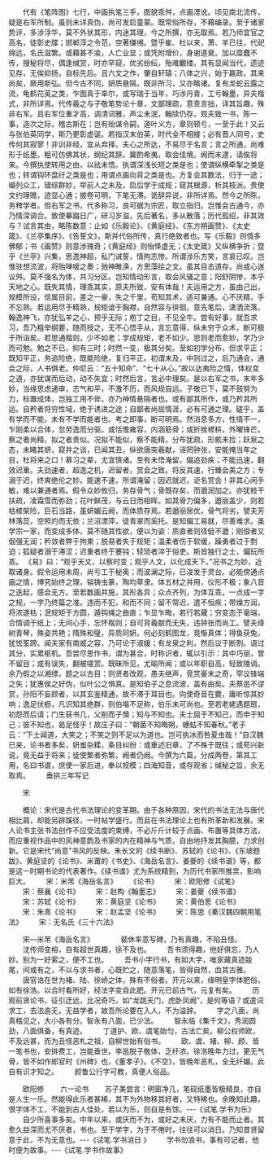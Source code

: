 <!-- { "loadSidebar": true } -->
　　代有《笔阵图》七行，中画执笔三手，图貌乖舛，点画湮讹。顷见南北流传，疑是右军所制。虽则未详真伪，尚可发启童蒙。既常俗所存，不藉编录。至于诸家势评，多涉浮华，莫不外状其形，内迷其理，今之所撰，亦无取焉。若乃师宜官之高名，徒彰史牒；邯郸淳之令范，空著缣缃。暨乎崔、杜以来，萧、羊已往，代祀绵远，名氏滋繁。或藉甚不渝，人亡业显；或凭附增价，身谢道衰。加以糜蠢不传，搜秘将尽，偶逢缄赏，时亦罕窥，优劣纷纭，殆难覼缕。其有显闻当代，遗迹见存，无俟抑扬，自标先后。且六文之作，肇自轩辕；八体之兴，始于嬴政。其来尚矣，厥用斯弘。但今古不同，妍质悬隔，既非所习，又亦略诸。复有龙蛇云露之流，龟鹤花英之类，乍图真于率尔，或写瑞于当年，巧涉丹青，工亏翰墨，异夫楷式，非所详焉。代传羲之与子敬笔势论十章，文鄙理疏，意乖言拙，详其旨趣，殊非右军。且右军位重才高，调清词雅，声尘未泯，翰牍仍存。观夫致一书，陈一事，造次之际，稽古斯在；岂有贻谋令嗣，道叶义方，章则顿亏，一至于此！又云与张伯英同学，斯乃更彰虚诞。若指汉末伯英，时代全不相接；必有晋人同号，史传何其寂寥！非训非经，宜从弃择。夫心之所达，不易尽于名言；言之所通，尚难形于纸墨。粗可仿佛其状，纲纪其辞。冀酌希夷，取会佳境。阙而末逮，请俟将来。今撰执使转用之由，以祛未悟。执谓深浅长短之类是也；使谓纵横牵掣之类是也；转谓钩环盘纡之类是也；用谓点画向背之类是也。方复会其数法，归于一途；编列众工，错综群妙，举前人之未及，启后学于成规；窥其根源，析其枝派。贵使文约理赡，迹显心通；披卷可明，下笔无滞。诡辞异说，非所详焉。然今之所陈，务稗学者。但右军之书，代多称习，良可据为宗匠，取立指归。岂惟会古通今，亦乃情深调合。致使摹蹋日广，研习岁滋，先后著名，多从散落；历代孤绍，非其效与？试言其由，略陈数意：止如《乐毅论》、《黄庭经》、《东方朔画赞》、《太史箴》、《兰亭集序》、《告誓文》，斯并代俗所传，真行绝致者也。写《乐毅》则情多佛郁；书《画赞》则意涉瑰奇；《黄庭经》则怡怿虚无；《太史箴》又纵横争折；暨乎《兰亭》兴集，思逸神超，私门诫誓，情拘志惨。所谓涉乐方笑，言哀已叹。岂惟驻想流波，将贻啴嗳之奏；驰神睢涣，方思藻绘之文。虽其目击道存，尚或心迷议舛。莫不强名为体，共习分区。岂知情动形言，取会风骚之意；阳舒阴惨，本乎天地之心。既失其情，理乖其实，原夫所致，安有体哉！夫运用之方，虽由己出，规模所设，信属目前，差之一豪，失之千里，苟知其术，适可兼通。心不厌精，手不忘熟。若运用尽于精熟，规矩谙于胸襟，自然容与徘徊，意先笔后，潇洒流落，翰逸神飞，亦犹弘羊之心，预乎无际；庖丁之目，不见全牛。尝有好事，就吾求习，吾乃粗举纲要，随而授之，无不心悟手从，言忘意得，纵未穷于众术，断可极于所诣矣。若思通楷则，少不如老；学成规矩，老不如少。思则老而愈妙，学乃少而可勉。勉之不已，抑有三时；时然一变，极其分矣。至如初学分布，但求平正；既知平正，务追险绝，既能险绝，复归平正。初谓未及，中则过之，后乃通会，通会之际，人书俱老。仲尼云：“五十知命”、“七十从心。”故以达夷险之情，体权变之道，亦犹谋而后动，动不失宜；时然后言，言必中理矣。是以右军之书，末年多妙，当缘思虑通审，志气和平，不激不历，而风规自远。子敬已下，莫不鼓努为力，标置成体，岂独工用不侔，亦乃神情悬隔者也。或有鄙其所作，或乃矜其所运。自矜者将穷性域，绝于诱进之途；自鄙者尚屈情涯，必有可通之理。磋乎，盖有学而不能，未有不学而能者也。考之即事，断可明焉。然消息多方，性情不一，乍刚柔以合体，忽劳逸而分驱。或恬憺雍容，内涵筋骨；或折挫槎枿，外曜锋芒。察之者尚精，拟之者贵似。况拟不能似，察不能精，分布犹疏，形骸未捡；跃泉之态，未睹其妍，窥井之谈，已闻其丑。纵欲唐突羲献，诬罔钟张，安能掩当年之目，杜将来之口！慕习之辈，尤宜慎诸。至有未悟淹留，偏追劲疾；不能迅速，翻效迟重。夫劲速者，超逸之机，迟留者，赏会之致。将反其速，行臻会美之方；专溺于迟，终爽绝伦之妙。能速不速，所谓淹留；因迟就迟，讵名赏会！非其心闲手敏，难以兼通者焉。假令众妙攸归，务存骨气；骨既存矣，而遒润加之。亦犹枝干扶疏，凌霜雪而弥劲；花叶鲜茂，与云日而相晖。如其骨力偏多，遒丽盖少，则若枯槎架险，巨石当路，虽妍媚云阙，而体质存焉。若遒丽居优，骨气将劣，譬夫芳林落蕊，空照灼而无依；兰沼漂萍，徒青翠而奚托。是知偏工易就，尽善难求。虽学宗一家，而变成多体，莫不随其性欲，便以为姿：质直者则径侹不遒；刚佷者又倔强无润；矜敛者弊于拘束；脱易者失于规矩；温柔者伤于软缓，躁勇者过于剽迫；狐疑者溺于滞涩；迟重者终于蹇钝；轻琐者淬于俗吏。斯皆独行之士，偏玩所乖。 《易》曰：“观乎天文，以察时变；观乎人文，以化成天下。”况书之为妙，近取诸身。假令运用未周，尚亏工于秘奥；而波澜之际，已浚发于灵台。必能傍通点画之情，博究始终之理，镕铸虫篆，陶均草隶。体五材之并用，仪形不极；象八音之迭起，感会无方。至若数画并施，其形各异；众点齐列，为体互乖。一点成一字之规，一字乃终篇之准。违而不犯，和而不同；留不常迟，遣不恒疾；带燥方润，将浓遂枯；泯规矩于方圆，遁钩绳之曲直；乍显乍晦，若行若藏；穷变态于毫端，合情调于纸上；无间心手，忘怀楷则；自可背羲献而无失，违钟张而尚工。譬夫绛树青琴，殊姿共艳；隋殊和璧，异质同妍。何必刻鹤图龙，竟惭真体；得鱼获兔，犹恡筌蹄。闻夫家有南威之容，乃可论于淑媛；有龙泉之利，然后议于断割。语过其分，实累枢机。吾尝尽思作书，谓为甚合，时称识者，辄以引示：其中巧丽，曾不留目；或有误失，翻被嗟赏。既昧所见，尤喻所闻；或以年职自高，轻致陵诮。余乃假之以湘缥，题之以古目：则贤者改观，愚夫继声，竞赏豪末之奇，罕议锋端之失；犹惠侯之好伪，似叶公之惧真。是知伯子之息流波，盖有由矣。夫蔡邕不谬赏，孙阳不妄顾者，以其玄鉴精通，故不滞于耳目也。向使奇音在爨，庸听惊其妙响；逸足伏枥，凡识知其绝群，则伯喈不足称，伯乐未可尚也。至若老姥遇题扇，初怨而后请；门生获书几，父削而子懊；知与不知也。夫士屈于不知己，而申于知己；彼不知也，曷足怪乎！故庄子曰：“朝菌不知晦朔，蟪蛄不知春秋。”老子云：“下士闻道，大笑之；不笑之则不足以为道也。岂可执冰而咎夏虫哉！”自汉魏已来，论书者多矣，妍蚩杂糅，条目纠纷：或重述旧章，了不殊于既往；或苟兴新说，竟无益于将来；徒使繁者弥繁，阙者仍阙。今撰为六篇，分成两卷，第其工用，名曰书谱，庶使一家后进，奉以规模；四海知音，或存观省；缄秘之旨，余无取焉。 
　　垂拱三年写记 

　　宋 

　　概论：宋代是古代书法理论的变革期。由于各种原因，宋代的书法无法与唐代相比肩，却能另辟蹊径，一时帖学盛行。而且在书法理论上也有所革新和发展。宋人论书主张书法创作不应受法度的束缚，不必斤斤计较于点画、布置等具体方法，而应重视作品中的风神意韵及书家的内在精神与气质，自由地抒发其胸臆，力求创新。它是宋代“尚意”书风的反映。朱长文的《续书断》、苏轼的《论书》、《东坡题跋》、黄庭坚的《论书》、米莆的《书史》、《海岳名言》、姜夔的《续书谱》等，都是这一时期书论的代表著作。《续书谱》尤为系统精到，为历代书家所推祟，影响巨大。 
　　宋：米芾《海岳名言》 
　　《论书》 
　　宋：欧阳修《试笔》 
　　宋：蔡襄《论书》 
　　宋：赵构《翰墨志》 
　　宋：姜夔《续书谱》 
　　宋：苏轼《论书》 
　　宋：黄庭坚《论书》 
　　宋：黄伯思《论书》 
　　宋：朱熹《论书》 
　　宋：赵孟坚《论书》 
　　宋：陈思《秦汉魏四朝用笔法》 
　　宋：无名氏《三十六法》 

　　宋—米芾《海岳名言》　　 
　　裴休率意写碑，乃有真趣，不陷丑怪。 
　　沈传师变榕，自有超世真趣，徐不及也。 
　　吾书须得趣，他好俱忘，乃人妙。别为一好萦之，便不工也。 
　　吾书小字行书，有如大字，唯家藏真迹跋尾，间或有之，不以与求书者，心既贮之，随意落笔，皆得自然，血其古雅。 
　　唐官诰在世为褚、陆、徐峤之体，殊有不俗者。开元以来，缘明皇字体肥俗，如有徐浩。以合时看所好，经法字变自此肥。开元已前古气，元复有矣。 
　　历观前贤论书，征引迂远，比况奇巧，如“龙跳天门，虎卧凤阙”，是何等语？或遣词求工，去法逾无，无益学者，故吾所论要在入人，不为溢辞。 
　　字之八面，尚真楷见之，大小各有分。智永有八面，已少法。 
　　智永临《集千文》，秀润圆劲，八面俱备，有真迹。 
　　丁道护、欧、虞笔始匀，古法亡矣。柳公权师欧，不及远甚，而为丑怪恶札之祖，自柳世始有俗书。 
　　欧、虞、褚、柳、颜、皆一笔书也，安排费工，岂能垂世。李邕脱子敬体，乏纤浓。徐浩晚年力过，更无气骨，皆不如作郎官时《州碑》也，《董孝子》。《不空》，皆晚年恶札，全无纤媚，此自有识才知之。 
　　颜鲁公行字可教，真便人俗品。 

　　欧阳修 
　　六一论书 
　　苏子美尝言：明窗净几，笔砚纸墨皆极精良，亦自是人生一乐。然能得此乐者甚稀，其不为外物移其好者，又特稀也。余晚知此趣，恨字体不工，不能到古人佳处，若以为乐，则自是有馀。---《试笔.学书为乐》 
　　自少所喜事多矣。中年以来，或厌而不为，或好之未厌，力有不能而止者。其愈久益深而尤不厌者，书也。至于学字，为于不倦时，往往可以消日。乃知昔贤留意于此，不为无意也。---《试笔.学书消日 》 
　　学书勿浪书，事有可记者，他时便为故事。---《试笔.学书作故事》 
